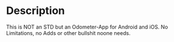 # Description
This is NOT an STD but an Odometer-App for Android and iOS.
No Limitations, no Adds or other bullshit noone needs.
